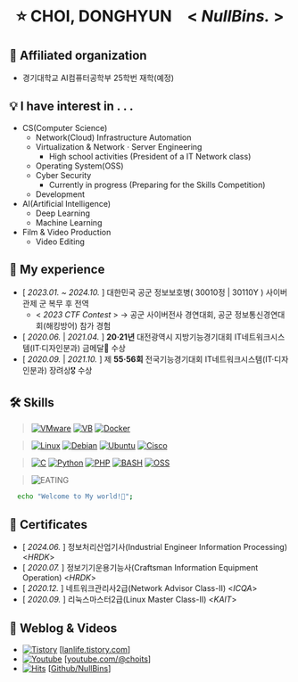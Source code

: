 <div align="center">
  <h1>⭐ CHOI, DONGHYUN &ensp; < <i>NullBins.</i> ></h1>
</div>

## 📍 Affiliated organization
<!-- 계룡디지텍고등학교 정보통신과 2022년 졸업 (동아리: IT네트워크반) -->
- 경기대학교 AI컴퓨터공학부 25학번 재학(예정)

## 💡 I have interest in . . .
- CS(Computer Science)
  - Network(Cloud) Infrastructure Automation
  - Virtualization & Network · Server Engineering
    - High school activities (President of a IT Network class)
  - Operating System(OSS)
  - Cyber Security
    - Currently in progress (Preparing for the Skills Competition)
  - Development
- AI(Artificial Intelligence)
  - Deep Learning
  - Machine Learning
- Film & Video Production
  - Video Editing

## 🎇 My experience
- [ *2023.01. ~ 2024.10.* ] 대한민국 공군 정보보호병( 30010정 | 30110Y ) 사이버관제 군 복무 후 전역
  * < *2023 CTF Contest* > → 공군 사이버전사 경연대회, 공군 정보통신경연대회(해킹방어) 참가 경험
- [ *2020.06.* | *2021.04.* ] **20·21년** 대전광역시 지방기능경기대회 IT네트워크시스템(IT·디자인분과) 금메달🥇 수상
- [ *2020.09.* | *2021.10.* ] 제 **55·56회** 전국기능경기대회 IT네트워크시스템(IT·디자인분과) 장려상🎖 수상

## 🛠 Skills
> [![VMware](https://img.shields.io/badge/VMware-607078.svg?&style=for-the-badge&logo=vmware&logoColor=white)](https://www.vmware.com/)
> [![VB](https://img.shields.io/badge/VirtualBox-2F61B4.svg?&style=for-the-badge&logo=VirtualBox&logoColor=white)](https://www.virtualbox.org/)
> [![Docker](https://img.shields.io/badge/Docker-2496ED.svg?&style=for-the-badge&logo=Docker&logoColor=white)](https://www.docker.com/)

> [![Linux](https://img.shields.io/badge/Linux-FCC624.svg?&style=for-the-badge&logo=Linux&logoColor=white)](https://www.kernel.org/)
> [![Debian](https://img.shields.io/badge/Debian-A81D33.svg?&style=for-the-badge&logo=Debian&logoColor=white)](https://www.debian.org/)
> [![Ubuntu](https://img.shields.io/badge/Ubuntu-E95420.svg?&style=for-the-badge&logo=Ubuntu&logoColor=white)](https://ubuntu.com/)
> [![Cisco](https://img.shields.io/badge/Cisco-1BA0D7.svg?&style=for-the-badge&logo=Cisco&logoColor=white)](https://www.cisco.com/)

> [![C](https://img.shields.io/badge/C-A8B9CC.svg?&style=for-the-badge&logo=C&logoColor=white)](https://learn.microsoft.com/ko-kr/cpp/c-language/c-language-reference?view=msvc-170)
> [![Python](https://img.shields.io/badge/Python-3776AB.svg?&style=for-the-badge&logo=Python&logoColor=white)](https://www.python.org/)
> [![PHP](https://img.shields.io/badge/PHP-777BB4.svg?&style=for-the-badge&logo=PHP&logoColor=white)](https://www.php.net/)
> [![BASH](https://img.shields.io/badge/Bash_Shell-4EAA25.svg?&style=for-the-badge&logo=GNUBash&logoColor=white)](https://www.gnu.org/software/bash/)
> [![OSS](https://img.shields.io/badge/OSS-DD0700.svg?&style=for-the-badge&logo=Opensourceinitiative&logoColor=white)](https://www.oss.kr/)

> ![EATING](https://img.shields.io/badge/I'M_EATING_VERY_WELL-000000.svg?&style=social&logoColor=white)

```bash
  echo "Welcome to My world!🥰";
```

## 📜 Certificates
- [ *2024.06.* ] 정보처리산업기사(Industrial Engineer Information Processing) <*HRDK*>
- [ *2020.07.* ] 정보기기운용기능사(Craftsman Information Equipment Operation) <*HRDK*>
- [ *2020.12.* ] 네트워크관리사2급(Network Advisor Class-II) <*ICQA*>
- [ *2020.09.* ] 리눅스마스터2급(Linux Master Class-II) <*KAIT*>

## 💾 Weblog & Videos
- [![Tistory](https://img.shields.io/badge/TISTORY-EC4815.svg?&style=flat&logo=Tistory&logoColor=white)](https://lanlife.tistory.com/) [[lanlife.tistory.com]]
- [![Youtube](https://img.shields.io/badge/YOUTUBE-FF0000.svg?&style=flat&logo=youtube&logoColor=white)](https://youtube.com/@choits) [[youtube.com/@choits]]
- [![Hits](https://hits.seeyoufarm.com/api/count/incr/badge.svg?url=https%3A%2F%2Fgithub.com%2FNullBins&count_bg=%23B2DDE6&title_bg=%23299ABE&icon=github.svg&icon_color=%23FFFFFF&title=VISITOR&edge_flat=false)](https://github.com/NullBins) [[Github/NullBins]]

[lanlife.tistory.com]: <https://lanlife.tistory.com/>
[youtube.com/@choits]: <https://youtube.com/@choits>
[Github/NullBins]: <https://github.com/NullBins>
